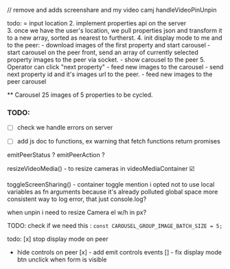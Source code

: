 // remove and adds screenshare and my video camj
handleVideoPinUnpin



todo: 
= input location
2. implement properties api on the server   
3. once we have the user's location, we pull properties json and transform it to a new array, sorted as nearest to furtherst. 
4. init display mode to me and to the peer:
    - download images of the first property and start carousel
    - start carousel on the peer front, send an array of currently selected property images to the peer via socket.
    - show carousel to the peer
5. Operator can click "next property"
    - feed new images to the carousel
    - send next property id and it's images url to the peer.
    - feed new images to the peer carousel

** Carousel
25 images of 5 properties to be cycled.  



### TODO: 
- [ ] check we handle errors on server
- [ ] add js doc to functions, ex warning that fetch functions return promises


emitPeerStatus ?
emitPeerAction ?



resizeVideoMedia() - to resize cameras in videoMediaContainer
☑️


toggleScreenSharing() - container toggle
mention i opted not to use local variables as fn arguments because it's already polluted global space
more consistent way to log error, that just console.log?

when unpin i need to resize Camera el w/h in px?

TODO: check if we need this :
`const CAROUSEL_GROUP_IMAGE_BATCH_SIZE = 5;`


todo: 
[x] stop display mode on peer
- hide controls on peer
[x] - add emit controls events
[] - fix display mode btn unclick when form is visible